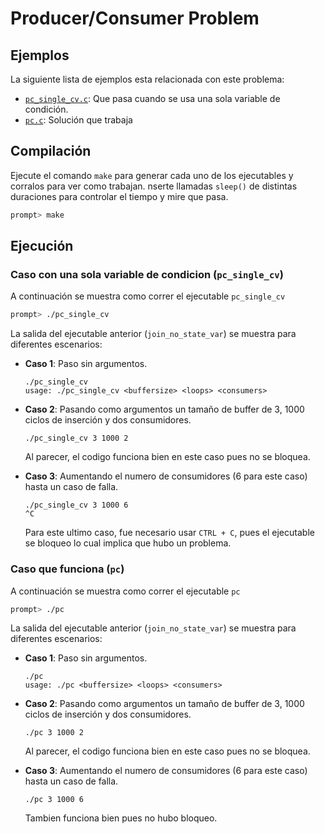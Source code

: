 # Producer/Consumer Problem

## Ejemplos

La siguiente lista de ejemplos esta relacionada con este problema:
- [`pc_single_cv.c`](pc_single_cv.c): Que pasa cuando se usa una sola variable de condición.
- [`pc.c`](pc.c): Solución que trabaja

## Compilación

Ejecute el comando `make` para generar cada uno de los ejecutables y corralos para ver como trabajan. nserte llamadas `sleep()` de distintas duraciones para controlar el tiempo y mire que pasa.

```sh
prompt> make
```

## Ejecución

### Caso con una sola variable de condicion (`pc_single_cv`)

A continuación se muestra como correr el ejecutable `pc_single_cv`

```sh
prompt> ./pc_single_cv
```

La salida del ejecutable anterior (`join_no_state_var`) se muestra para diferentes escenarios:

* **Caso 1**: Paso sin argumentos.
  
  ```
  ./pc_single_cv
  usage: ./pc_single_cv <buffersize> <loops> <consumers>
  ```

* **Caso 2**: Pasando como argumentos un tamaño de buffer de 3, 1000 ciclos de inserción y dos consumidores.
  
  ```
  ./pc_single_cv 3 1000 2
  ```

  Al parecer, el codigo funciona bien en este caso pues no se bloquea.

* **Caso 3**: Aumentando el numero de consumidores (6 para este caso) hasta un caso de falla.
  
  ```
  ./pc_single_cv 3 1000 6
  ^C
  ```

  Para este ultimo caso, fue necesario usar `CTRL + C`, pues el ejecutable se bloqueo lo cual implica que hubo un problema.


### Caso que funciona (`pc`)

A continuación se muestra como correr el ejecutable `pc`

```sh
prompt> ./pc
```

La salida del ejecutable anterior (`join_no_state_var`) se muestra para diferentes escenarios:

* **Caso 1**: Paso sin argumentos.
  
  ```
  ./pc
  usage: ./pc <buffersize> <loops> <consumers>
  ```

* **Caso 2**: Pasando como argumentos un tamaño de buffer de 3, 1000 ciclos de inserción y dos consumidores.
  
  ```
  ./pc 3 1000 2
  ```

  Al parecer, el codigo funciona bien en este caso pues no se bloquea.

* **Caso 3**: Aumentando el numero de consumidores (6 para este caso) hasta un caso de falla.
  
  ```
  ./pc 3 1000 6
  ```

  Tambien funciona bien pues no hubo bloqueo.


